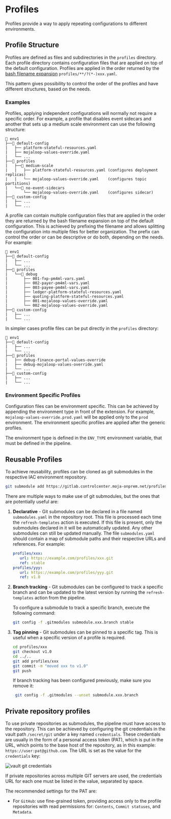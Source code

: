 # Profiles

Profiles provide a way to apply repeating configurations to different
environments.

## Profile Structure

Profiles are defined as files and subdirectories in the `profiles` directory.
Each profile directory contains configuration files that are applied on
top of the default configuration. Profiles are applied in the order
returned by the [bash filename expansion](https://www.gnu.org/software/bash/manual/bash.html#Filename-Expansion)
`profiles/**/?(*-)xxx.yaml`.

This pattern gives possibility to control the order of the profiles and
have different structures, based on the needs.

### Examples

Profiles, applying independent configurations will normally
not require a specific order. For example, a profile that disables
event sidecars and another that sets up a medium scale environment
can use the following structure:

```text
📁 env1
├──📁 default-config
|   ├── platform-stateful-resources.yaml
|   ├── mojaloop-values-override.yaml
|   └── ...
├──📁 profiles
|   ├──📁 medium-scale
|   |   ├── platform-stateful-resources.yaml (configures deployment replicas)
|   |   └── mojaloop-values-override.yaml    (configures topic partitions)
|   └──📁 no-event-sidecars
|       └── mojaloop-values-override.yaml    (configures sidecar)
├──📁 custom-config
|   ├── ...
|   └── ...
```

A profile can contain multiple configuration files that are applied in
the order they are returned by the bash filename expansion on top
of the default configuration. This is achieved by prefixing the filename
and allows splitting the configuration into multiple files for better organization.
The prefix can control the order or can be descriptive or do both, depending
on the needs. For example:

```text
📁 env1
├──📁 default-config
|   ├── ...
|   └── ...
├──📁 profiles
|   └──📁 debug
|       ├── 001-fxp-pm4ml-vars.yaml
|       ├── 002-payer-pm4ml-vars.yaml
|       ├── 003-payee-pm4ml-vars.yaml
|       ├── ledger-platform-stateful-resources.yaml
|       ├── quoting-platform-stateful-resources.yaml
|       ├── 001-mojaloop-values-override.yaml
|       └── 002-mojaloop-values-override.yaml
├──📁 custom-config
|   ├── ...
|   └── ...
```

In simpler cases profile files can be put directly in the `profiles` directory:

```text
📁 env1
├──📁 default-config
|   ├── ...
|   └── ...
├──📁 profiles
|   ├── debug-finance-portal-values-override
|   ├── debug-mojaloop-values-override.yaml
|   └── ...
├──📁 custom-config
|   ├── ...
|   └── ...
```

### Environment Specific Profiles

Configuration files can be environment specific. This can be achieved by
appending the environment type in front of the extension. For example,
`mojaloop-values-override.prod.yaml` will be applied only to the `prod`
environment. The environment specific profiles are applied after the generic
profiles.

The environment type is defined in the `ENV_TYPE` environment variable,
that must be defined in the pipeline.

## Reusable Profiles

To achieve reusability, profiles can be cloned as git submodules in the
respective IAC environment repository.

```bash
git submodule add https://gitlab.controlcenter.moja-onprem.net/profiles/xxx.git profiles/xxx
```

There are multiple ways to make use of git submodules, but the ones
that are potentially useful are:

1. **Declarative** - Git submodules can be declared in a file named
   `submodules.yaml` in the repository root. This file is processed each time the
   `refresh-templates` action is executed. If this file is present, only
   the submodules declared in it will be automatically updated. Any other
   submodules can still be updated manually. The file `submodules.yaml` should
   contain a map of submodule paths and their respective URLs and references.
   For example:

   ```yaml
   profiles/xxx:
      url: https://example.com/profiles/xxx.git
      ref: stable
   profiles/yyy:
      url: https://example.com/profiles/yyy.git
      ref: v1.0
   ```

1. **Branch tracking** - Git submodules can be configured to track a specific
   branch and can be updated to the latest version by running the
   `refresh-templates` action from the pipeline.

   To configure a submodule to track a specific branch, execute the following
   command:

   ```bash
   git config -f .gitmodules submodule.xxx.branch stable
   ```

1. **Tag pinning** - Git submodules can be pinned to a specific tag. This is useful
   when a specific version of a profile is required.

   ```bash
   cd profiles/xxx
   git checkout v1.0
   cd ../..
   git add profiles/xxx
   git commit -m "moved xxx to v1.0"
   git push
   ```

   If branch tracking has been configured previously, make sure you remove it:

   ```bash
    git config -f .gitmodules --unset submodule.xxx.branch
    ```

## Private repository profiles

To use private repositories as submodules, the pipeline must have access to
the repository. This can be achieved by configuring the git credentials in the
vault path `/secret/git` under a key named `credentials`. These credentials are
usually in the form of a personal access token (PAT), which is put in the URL,
which points to the base host of the repository, as in this example:
`https://user:pat@github.com`. The URL is set as the value for the
`credentials` key:

![vault git credentials](vault-git-credentials.png)

If private repositories across multiple GIT servers are used, the credentials
URL for each one must be listed in the value, separated by space.

The recommended settings for the PAT are:

- For `GitHub`: use fine-grained token, providing access only to the profile
repositories with read permissions for: `Contents`, `Commit statuses`, and `Metadata`.

